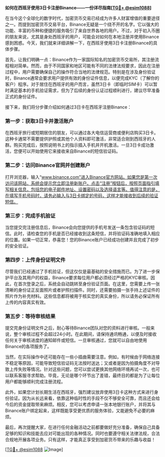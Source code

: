 **如何在西班牙使用3日卡注册Binance——一份详尽指南[[TG💪+ @esim1088](https://t.me/s/esim1088)]**

在当今这个全球化的数字时代，加密货币交易已经成为许多人财富增值的重要途径之一。而提到加密货币交易平台，Binance无疑是一个绕不开的名字。它以强大的功能、丰富的币种和便捷的服务吸引了来自世界各地的用户。不过，对于初入币圈的朋友来说，尤其是身处西班牙的用户，可能会对如何在本地注册并使用Binance感到困惑。今天，我们就来详细讲解一下，在西班牙使用3日卡注册Binance的具体步骤。

首先，让我们明确一点：Binance作为一家国际知名的加密货币交易所，其注册流程相对简单。然而，由于不同国家和地区可能有不同的法律法规要求，因此在注册过程中，用户需要确保自己的操作符合当地的法律规范。特别是在涉及身份验证时，Binance通常会要求用户提供有效的身份证件信息，以便完成KYC（了解你的客户）程序。对于居住在西班牙的用户而言，虽然3日卡（即临时SIM卡）可以暂时满足基本的手机验证需求，但为了后续的身份认证过程顺利进行，建议尽早准备正式的身份证件。

接下来，我们将分步骤介绍如何通过3日卡在西班牙注册Binance：

### 第一步：获取3日卡并激活账户

在西班牙旅行或短期居住的朋友，可以通过各大电信运营商或便利店购买3日卡。这种卡通常不需要提供护照或其他个人资料即可激活，非常适合刚到西班牙的人群。购买完成后，按照说明书上的指示插入手机并开机激活。一旦3日卡成功激活，您便可以开始使用它来接收来自Binance的短信验证码。

### 第二步：访问Binance官网并创建账户

打开浏览器，输入“www.binance.com”进入Binance官方网站。如果您是第一次访问该网站，系统会提示您立即注册新账户。点击“注册”按钮后，按照页面指引填写相关信息，包括您的电子邮件地址、设置密码以及选择语言等。值得注意的是，在填写手机号码时，请务必输入与3日卡绑定的号码，这样才能接收到后续的验证短信。

### 第三步：完成手机验证

当您提交完注册信息后，Binance会向您提供的手机号发送一条包含验证码的短信。此时，请检查您的手机是否已经接收到这条短信，并将验证码准确地填入相应的位置。如果一切正常，恭喜您！您的Binance账户已经成功创建并且完成了初步的安全验证。

### 第四步：上传身份证明文件

尽管我们已经通过了手机验证，但这仅仅是最基础的安全措施而已。为了进一步保护平台及其用户的权益，Binance要求每位用户都必须经过严格的KYC审核。因此，在首次登录之后，系统会自动跳转至身份验证页面。在这里，您需要上传一张清晰的身份证正反面照片或者护照扫描件。同时，还需要拍摄一张手持上述证件的照片作为补充材料。这些信息都将被用于核实您的真实身份，所以请务必保证所有上传的内容真实有效。

### 第五步：等待审核结果

提交完身份证明文件之后，耐心等待Binance团队对您的资料进行审核。一般来说，整个审核过程不会超过24小时。在此期间，请保持通讯畅通，以便及时接收任何关于审核进度的通知邮件或短信。一旦审核通过，您就可以自由地使用Binance的各项服务了。

当然，在实际操作中还可能存在一些小插曲需要注意。例如，有时候由于网络连接不稳定等原因，可能导致短信验证码无法按时送达；又或者是因为拍摄角度不对导致上传失败等情况。针对这些问题，您可以尝试更换其他网络环境再试一次，也可以联系客服寻求帮助。毕竟，无论是哪个环节出了差错，最终目的都是为了让每位用户都能够顺利完成注册流程。

此外，如果您计划长期生活在西班牙，强烈建议放弃使用3日卡这种方式来进行身份验证。因为从长远来看，依靠这种临时性的手段不仅不够安全可靠，而且还会给今后的资金提取带来麻烦。相反，您可以考虑申请一张本地银行账户，并将其与Binance账户绑定起来，这样既能享受更优质的服务体验，又能避免不必要的麻烦。

最后，再次提醒大家，在进行任何金融活动之前都要做好充分准备，确保自己具备足够的知识和技能去应对可能出现的各种情况。同时也要遵守相关法律法规，合法合规地开展各项业务。只有这样，才能真正享受到加密货币带来的乐趣与收益！

[[TG💪+ @esim1088](https://t.me/s/esim1088) ![Image](https://i.postimg.cc/4NQfJmqS/Snipaste-2025-05-13-00-14-12.png)]
